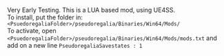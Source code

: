 Very Early Testing. This is a LUA based mod, using UE4SS.  
To install, put the folder in: `<PsuedoregaliaFolder>/pseudoregalia/Binaries/Win64/Mods/`  
To activate, open `<PsuedoregaliaFolder>/pseudoregalia/Binaries/Win64/Mods/mods.txt` and add on a new line `PseudoregaliaSavestates : 1`